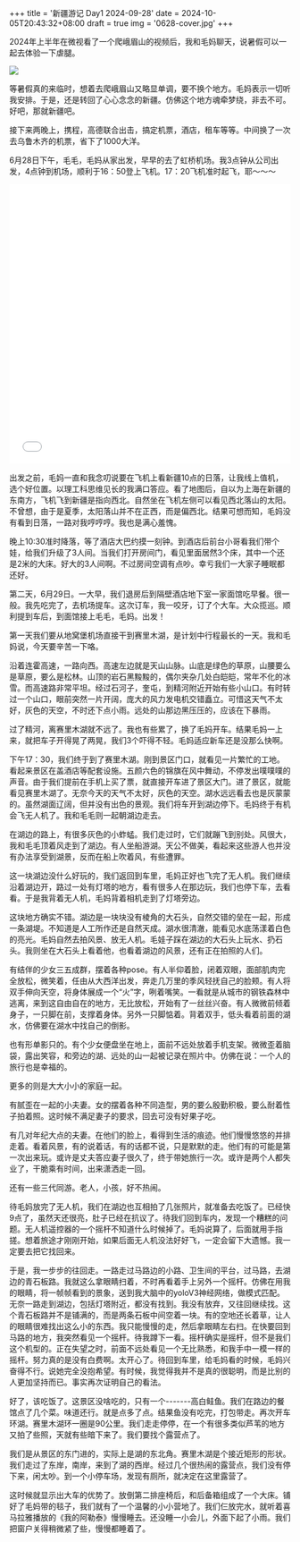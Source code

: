 +++
title = '新疆游记 Day1 2024-09-28'
date = 2024-10-05T20:43:32+08:00
draft = true
img = '0628-cover.jpg'
+++

2024年上半年在微视看了一个爬峨眉山的视频后，我和毛妈聊天，说暑假可以一起去体验一下虐腿。

![](DSC00689.JPG)

等暑假真的来临时，想着去爬峨眉山又略显单调，要不换个地方。毛妈表示一切听我安排。于是，还是转回了心心念念的新疆。仿佛这个地方魂牵梦绕，非去不可。好吧，那就新疆吧。

接下来两晚上，携程，高德联合出击，搞定机票，酒店，租车等等。中间换了一次去乌鲁木齐的机票，省下了1000大洋。

6月28日下午，毛毛，毛妈从家出发，早早的去了虹桥机场。我3点钟从公司出发，4点钟到机场，顺利于16：50登上飞机。17：20飞机准时起飞，耶～～～

<iframe src="//player.bilibili.com/player.html?isOutside=true&aid=113236645056577&bvid=BV1BW4MeCELc&cid=26105745393&p=1&autoplay=0" scrolling="no" border="0" frameborder="no" framespacing="0" allowfullscreen="true" width="100%" height="500"></iframe>

出发之前，毛妈一直和我念叨说要在飞机上看新疆10点的日落，让我线上值机，选个好位置。以理工科思维见长的我满口答应。看了地图后，自以为上海在新疆的东南方，飞机飞到新疆是指向西北。自然坐在飞机左侧可以看见西北落山的太阳。不曾想，由于是夏季，太阳落山并不在正西，而是偏西北。结果可想而知，毛妈没有看到日落，一路对我哼哼哼。我也是满心羞愧。



晚上10:30准时降落，等了酒店大巴约摸一刻钟。到酒店后前台小哥看我们带个娃，给我们升级了3人间。当我们打开房间门，看见里面居然3个床，其中一个还是2米的大床。好大的3人间啊。不过房间空调有点吵。幸亏我们一大家子睡眠都还好。



第二天，6月29日。一大早，我们退房后到隔壁酒店地下室一家面馆吃早餐。很一般。我先吃完了，去机场提车。这次订车，我一咬牙，订了个大车。大众揽巡。顺利提到车后，到面馆接上毛毛，毛妈。出发！



第一天我们要从地窝堡机场直接干到赛里木湖，是计划中行程最长的一天。我和毛妈说，今天要辛苦一下咯。

沿着连霍高速，一路向西。高速左边就是天山山脉。山底是绿色的草原，山腰要么是草原，要么是松林。山顶的岩石黑黢黢的，偶尔夹杂几处白皑皑，常年不化的冰雪。而高速路非常平坦。经过石河子，奎屯，到精河附近开始有些小山口。有时转过一个山口，眼前突然一片开阔，庞大的风力发电机交错矗立。可惜这天气不太好，灰色的天空，不时还下点小雨。远处的山那边黑压压的，应该在下暴雨。

过了精河，离赛里木湖就不远了。我也有些累了，换了毛妈开车。结果毛妈一上来，就把车子开得晃了两晃，我们3个吓得不轻。毛妈适应新车还是没那么快啊。

下午17：30，我们终于到了赛里木湖。刚到景区门口，就看见一片繁忙的工地。看起来景区在盖酒店等配套设施。五颜六色的锦旗在风中舞动，不停发出噗噗噗的声音。由于我们提前在手机上买了票，就直接开车进了景区大门。进了景区，就能看见赛里木湖了。无奈今天的天气不太好，灰色的天空。湖水远远看去也是灰蒙蒙的。虽然湖面辽阔，但并没有出色的景观。我们将车开到湖边停下。毛妈终于有机会飞无人机了。我和毛毛则一起朝湖边走去。

在湖边的路上，有很多灰色的小蚱蜢。我们走过时，它们就蹦飞到别处。风很大，我和毛毛顶着风走到了湖边。有人坐船游湖。天公不做美，看起来这些游人也并没有办法享受到湖景，反而在船上吹着风，有些遭罪。

这一块湖边没什么好玩的，我们返回到车里，毛妈正好也飞完了无人机。我们继续沿着湖边开，路过一处有灯塔的地方，看有很多人在那边玩，我们也停下车，去看看。于是我背着无人机，毛妈背着相机走到了灯塔旁边。

这块地方确实不错。湖边是一块块没有棱角的大石头，自然交错的垒在一起，形成一条湖堤。不知道是人工所作还是自然天成。湖水很清澈，能看见水底荡漾着白色的亮光。毛妈自然去拍风景、放无人机。毛娃子踩在湖边的大石头上玩水、扔石头。我则坐在大石头上看着他，也看着湖边的风景，还有正在拍照的人们。

有结伴的少女三五成群，摆着各种pose。有人半仰着脸，闭着双眼，面部肌肉完全放松，微笑着，任由从大西洋出发，奔走几万里的季风轻抚自己的脸颊。有人将双手伸向天空，将身体展成一个“火”字，咧着嘴笑。一看就是从城市的钢铁森林中逃离，来到这自由自在的地方，无比放松，开始有了一丝丝兴奋。有人微微前倾着身子，一只脚在前，支撑着身体。另外一只脚惦着。背着双手，低头看着前面的湖水，仿佛要在湖水中找自己的倒影。

也有形单影只的。有个少女便盘坐在地上，面前不远处放着手机支架。微微歪着脑袋，露出笑容，和旁边的湖、远处的山一起被记录在照片中。仿佛在说：一个人的旅行也是幸福的。

更多的则是大大小小的家庭一起。

有腻歪在一起的小夫妻。女的摆着各种不同造型，男的要么殷勤积极，要么耐着性子拍着照。这时候不满足妻子的要求，回去可没有好果子吃。

有几对年纪大点的夫妻。在他们的脸上，看得到生活的痕迹。他们慢慢悠悠的并排走着。看着风景，有的说着话，有的话都不说，只是默默的走。他们有的可能是第一次出来玩。或许是丈夫答应妻子很久了，终于带她旅行一次。或许是两个人都失业了，干脆乘有时间，出来潇洒走一回。

还有一些三代同游。老人，小孩，好不热闹。

待毛妈放完了无人机，我们在湖边也互相拍了几张照片，就准备去吃饭了。已经快9点了，虽然天还很亮，肚子已经在抗议了。待我们回到车内，发现一个糟糕的问题。无人机遥控器的一个摇杆不知道什么时候掉了。毛妈说算了，后面就用手指搓。想着旅途才刚刚开始，如果后面无人机没法好好飞，一定会留下大遗憾。我一定要去把它找回来。

于是，我一步步的往回走。一路走过马路边的小路、卫生间的平台，过马路，去湖边的青石板路。我就这么拿眼睛扫着，不时再看着手上另外一个摇杆。仿佛在用我的眼睛，将一帧帧看到的景象，送到我大脑中的yoloV3神经网络，做模式匹配。无奈一路走到湖边，包括灯塔附近，都没有找到。我没有放弃，又往回继续找。这个青石板路并不是铺满的，而是两条石板中间空着一块。有的空地还长着草，让人的眼睛很难找出这么小的东西。我只能慢慢的走，然后拿眼睛左右扫。在快要回到马路的地方，我突然看见一个摇杆。待我蹲下一看。摇杆确实是摇杆，但不是我们这个机型的。正在失望之时，前面不远处看见一个无比熟悉，和我手中一模一样的摇杆。努力真的是没有白费啊。太开心了。待回到车里，给毛妈看的时候，毛妈兴奋得不行。说她完全没抱希望。有时候，我觉得我并不是真的很聪明，而是比别的人更加坚持而已。事实再次证明自己的看法。

好了，该吃饭了。这景区没啥吃的，只有一个-------高白鲑鱼。我们在路边的餐馆点了几个菜。味道还行。就是点多了点。结果鱼没有吃完，打包带走。再次开车环湖。赛里木湖环一圈是90公里。我们走走停停，在一个有很多类似芦苇的地方又拍了些照，天就有些暗下来了。我们要找个露营点了。

我们是从景区的东门进的，实际上是湖的东北角。赛里木湖是个接近矩形的形状。我们走过了东岸，南岸，来到了湖的西岸。经过几个很热闹的露营点，我们没有停下来，闲太吵。到一个小停车场，发现有厕所，就决定在这里露营了。

这时候就显示出大车的优势了。放倒第二排座椅后，和后备箱组成了一个大床。铺好了毛妈带的毯子，我们就有了一个温馨的小小营地了。我们仨放完水，就听着喜马拉雅播放的《我的阿勒泰》慢慢睡去。还没睡一小会儿，外面下起了小雨。我们把窗户关得稍微紧了些，慢慢都睡着了。
